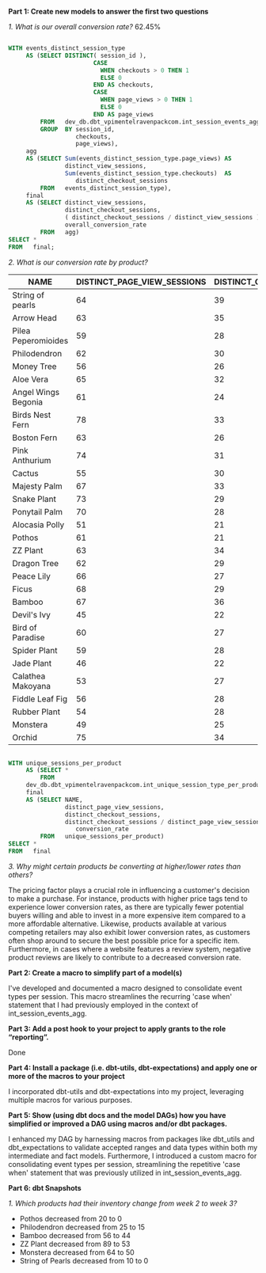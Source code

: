 **Part 1: Create new models to answer the first two questions**

*1. What is our overall conversion rate?* 62.45%

```sql

WITH events_distinct_session_type
     AS (SELECT DISTINCT( session_id ),
                        CASE
                          WHEN checkouts > 0 THEN 1
                          ELSE 0
                        END AS checkouts,
                        CASE
                          WHEN page_views > 0 THEN 1
                          ELSE 0
                        END AS page_views
         FROM   dev_db.dbt_vpimentelravenpackcom.int_session_events_agg
         GROUP  BY session_id,
                   checkouts,
                   page_views),
     agg
     AS (SELECT Sum(events_distinct_session_type.page_views) AS
                distinct_view_sessions,
                Sum(events_distinct_session_type.checkouts)  AS
                   distinct_checkout_sessions
         FROM   events_distinct_session_type),
     final
     AS (SELECT distinct_view_sessions,
                distinct_checkout_sessions,
                ( distinct_checkout_sessions / distinct_view_sessions ) AS
                overall_conversion_rate
         FROM   agg)
SELECT *
FROM   final; 

```

*2. What is our conversion rate by product?*

|NAME               |DISTINCT_PAGE_VIEW_SESSIONS|DISTINCT_CHECKOUT_SESSIONS|CONVERSION_RATE|
|-------------------|---------------------------|--------------------------|---------------|
|String of pearls   |64                         |39                        |0.609375       |
|Arrow Head         |63                         |35                        |0.555556       |
|Pilea Peperomioides|59                         |28                        |0.474576       |
|Philodendron       |62                         |30                        |0.483871       |
|Money Tree         |56                         |26                        |0.464286       |
|Aloe Vera          |65                         |32                        |0.492308       |
|Angel Wings Begonia|61                         |24                        |0.393443       |
|Birds Nest Fern    |78                         |33                        |0.423077       |
|Boston Fern        |63                         |26                        |0.412698       |
|Pink Anthurium     |74                         |31                        |0.418919       |
|Cactus             |55                         |30                        |0.545455       |
|Majesty Palm       |67                         |33                        |0.492537       |
|Snake Plant        |73                         |29                        |0.397260       |
|Ponytail Palm      |70                         |28                        |0.400000       |
|Alocasia Polly     |51                         |21                        |0.411765       |
|Pothos             |61                         |21                        |0.344262       |
|ZZ Plant           |63                         |34                        |0.539683       |
|Dragon Tree        |62                         |29                        |0.467742       |
|Peace Lily         |66                         |27                        |0.409091       |
|Ficus              |68                         |29                        |0.426471       |
|Bamboo             |67                         |36                        |0.537313       |
|Devil's Ivy        |45                         |22                        |0.488889       |
|Bird of Paradise   |60                         |27                        |0.450000       |
|Spider Plant       |59                         |28                        |0.474576       |
|Jade Plant         |46                         |22                        |0.478261       |
|Calathea Makoyana  |53                         |27                        |0.509434       |
|Fiddle Leaf Fig    |56                         |28                        |0.500000       |
|Rubber Plant       |54                         |28                        |0.518519       |
|Monstera           |49                         |25                        |0.510204       |
|Orchid             |75                         |34                        |0.453333       |


```sql

WITH unique_sessions_per_product
     AS (SELECT *
         FROM
     dev_db.dbt_vpimentelravenpackcom.int_unique_session_type_per_product),
     final
     AS (SELECT NAME,
                distinct_page_view_sessions,
                distinct_checkout_sessions,
                distinct_checkout_sessions / distinct_page_view_sessions AS
                   conversion_rate
         FROM   unique_sessions_per_product)
SELECT *
FROM   final 

```

*3. Why might certain products be converting at higher/lower rates than others?*

The pricing factor plays a crucial role in influencing a customer's decision to make a purchase. For instance, products with higher price tags tend to experience lower conversion rates, as there are typically fewer potential buyers willing and able to invest in a more expensive item compared to a more affordable alternative. Likewise, products available at various competing retailers may also exhibit lower conversion rates, as customers often shop around to secure the best possible price for a specific item. Furthermore, in cases where a website features a review system, negative product reviews are likely to contribute to a decreased conversion rate.


**Part 2: Create a macro to simplify part of a model(s)**

I've developed and documented a macro designed to consolidate event types per session. This macro streamlines the recurring 'case when' statement that I had previously employed in the context of int_session_events_agg.


**Part 3: Add a post hook to your project to apply grants to the role “reporting”.**

Done

**Part 4: Install a package (i.e. dbt-utils, dbt-expectations) and apply one or more of the macros to your project**

I incorporated dbt-utils and dbt-expectations into my project, leveraging multiple macros for various purposes. 

**Part 5: Show (using dbt docs and the model DAGs) how you have simplified or improved a DAG using macros and/or dbt packages.**

I enhanced my DAG by harnessing macros from packages like dbt_utils and dbt_expectations to validate accepted ranges and data types within both my intermediate and fact models. Furthermore, I introduced a custom macro for consolidating event types per session, streamlining the repetitive 'case when' statement that was previously utilized in int_session_events_agg.


**Part 6: dbt Snapshots**

*1. Which products had their inventory change from week 2 to week 3?*

* Pothos decreased from 20 to 0
* Philodendron decreased from 25 to 15
* Bamboo decreased from 56 to 44
* ZZ Plant decreased from 89 to 53
* Monstera decreased from 64 to 50
* String of Pearls decreased from 10 to 0